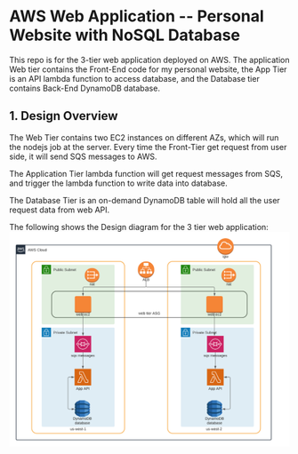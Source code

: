 # AWS Web Application -- Personal Website with NoSQL Database

This repo is for the 3-tier web application deployed on AWS. The application Web tier contains the Front-End code for my personal website, the App Tier is an API lambda function to access database, and the Database tier contains Back-End DynamoDB database.

## 1. Design Overview

The Web Tier contains two EC2 instances on different AZs, which will run the nodejs job at the server. Every time the Front-Tier get request from user side, it will send SQS messages to AWS.

The Application Tier lambda function will get request messages from SQS, and trigger the lambda function to write data into database.

The Database Tier is an on-demand DynamoDB table will hold all the user request data from web API.

The following shows the Design diagram for the 3 tier web application: 
![design_diagram](design_diagram.png)

